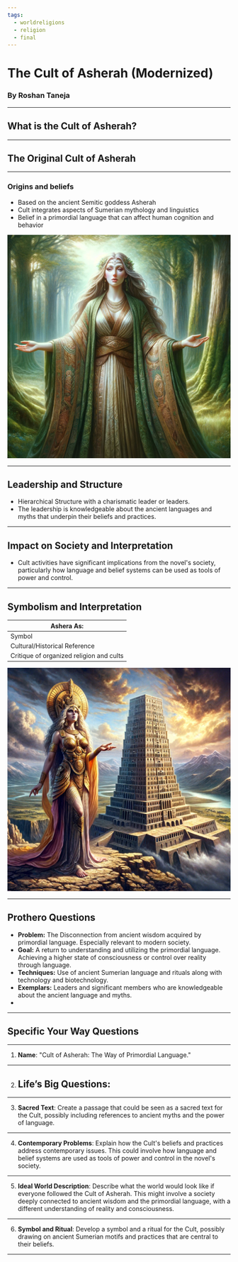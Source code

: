 ```yaml
---
tags:
  - worldreligions
  - religion
  - final
---
```

# The Cult of Asherah (Modernized)
### By Roshan Taneja

---

## What is the Cult of Asherah?


---

## The Original Cult of Asherah

---

### Origins and beliefs
- Based on the ancient Semitic goddess Asherah
- Cult integrates aspects of Sumerian mythology and linguistics
- Belief in a primordial language that can affect human cognition and behavior


![Image|200](30_Obsidian/32_Attachments/Asherah.png.png)

---

## Leadership and Structure
- Hierarchical Structure with a charismatic leader or leaders.
- The leadership is knowledgeable about the ancient languages and myths that underpin their beliefs and practices.



---

## Impact on Society and Interpretation
- Cult activities have significant implications from the novel's society, particularly how language and belief systems can be used as tools of power and control.

---

## Symbolism and Interpretation



| Ashera As:                               |
| ---------------------------------------- |
| Symbol                                   |
| Cultural/Historical Reference            |
| Critique of organized religion and cults |

![Image|100](30_Obsidian/32_Attachments/AsherahAndBabel.png)

---

## Prothero Questions

* **Problem:** The Disconnection from ancient wisdom acquired by primordial language. Especially relevant to modern society.
* **Goal:** A return to understanding and utilizing the primordial language. Achieving a higher state of consciousness or control over reality through language.
* **Techniques:** Use of ancient Sumerian language and rituals along with technology and biotechnology.
* **Exemplars:** Leaders and significant members who are knowledgeable about the ancient language and myths.
* 
---

## Specific Your Way Questions

---

1. **Name**: "Cult of Asherah: The Way of Primordial Language."

---

2. **Life’s Big Questions**:
	- 

---

3. **Sacred Text**: Create a passage that could be seen as a sacred text for the Cult, possibly including references to ancient myths and the power of language.

---

4. **Contemporary Problems**: Explain how the Cult's beliefs and practices address contemporary issues. This could involve how language and belief systems are used as tools of power and control in the novel's society.

---

5. **Ideal World Description**: Describe what the world would look like if everyone followed the Cult of Asherah. This might involve a society deeply connected to ancient wisdom and the primordial language, with a different understanding of reality and consciousness.

---

6. **Symbol and Ritual**: Develop a symbol and a ritual for the Cult, possibly drawing on ancient Sumerian motifs and practices that are central to their beliefs.

---



